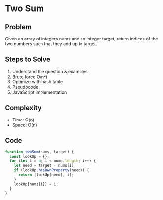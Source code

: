 # Two Sum

## Problem
Given an array of integers nums and an integer target, return indices of the two numbers such that they add up to target.

## Steps to Solve
1. Understand the question & examples
2. Brute force O(n²)
3. Optimize with hash table
4. Pseudocode
5. JavaScript implementation

## Complexity
- Time: O(n)
- Space: O(n)

## Code
```js
function twoSum(nums, target) {
  const lookUp = {};
  for (let i = 0; i < nums.length; i++) {
    let need = target - nums[i];
    if (lookUp.hasOwnProperty(need)) {
      return [lookUp[need], i];
    }
    lookUp[nums[i]] = i;
  }
}
```
